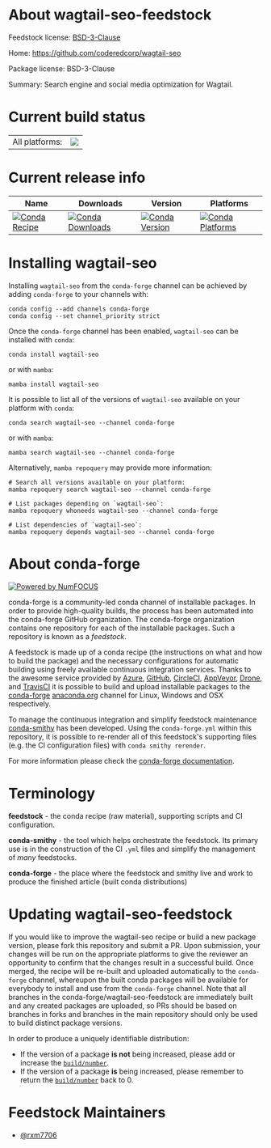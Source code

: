 About wagtail-seo-feedstock
===========================

Feedstock license: [BSD-3-Clause](https://github.com/conda-forge/wagtail-seo-feedstock/blob/main/LICENSE.txt)

Home: https://github.com/coderedcorp/wagtail-seo

Package license: BSD-3-Clause

Summary: Search engine and social media optimization for Wagtail.

Current build status
====================


<table><tr><td>All platforms:</td>
    <td>
      <a href="https://dev.azure.com/conda-forge/feedstock-builds/_build/latest?definitionId=21459&branchName=main">
        <img src="https://dev.azure.com/conda-forge/feedstock-builds/_apis/build/status/wagtail-seo-feedstock?branchName=main">
      </a>
    </td>
  </tr>
</table>

Current release info
====================

| Name | Downloads | Version | Platforms |
| --- | --- | --- | --- |
| [![Conda Recipe](https://img.shields.io/badge/recipe-wagtail--seo-green.svg)](https://anaconda.org/conda-forge/wagtail-seo) | [![Conda Downloads](https://img.shields.io/conda/dn/conda-forge/wagtail-seo.svg)](https://anaconda.org/conda-forge/wagtail-seo) | [![Conda Version](https://img.shields.io/conda/vn/conda-forge/wagtail-seo.svg)](https://anaconda.org/conda-forge/wagtail-seo) | [![Conda Platforms](https://img.shields.io/conda/pn/conda-forge/wagtail-seo.svg)](https://anaconda.org/conda-forge/wagtail-seo) |

Installing wagtail-seo
======================

Installing `wagtail-seo` from the `conda-forge` channel can be achieved by adding `conda-forge` to your channels with:

```
conda config --add channels conda-forge
conda config --set channel_priority strict
```

Once the `conda-forge` channel has been enabled, `wagtail-seo` can be installed with `conda`:

```
conda install wagtail-seo
```

or with `mamba`:

```
mamba install wagtail-seo
```

It is possible to list all of the versions of `wagtail-seo` available on your platform with `conda`:

```
conda search wagtail-seo --channel conda-forge
```

or with `mamba`:

```
mamba search wagtail-seo --channel conda-forge
```

Alternatively, `mamba repoquery` may provide more information:

```
# Search all versions available on your platform:
mamba repoquery search wagtail-seo --channel conda-forge

# List packages depending on `wagtail-seo`:
mamba repoquery whoneeds wagtail-seo --channel conda-forge

# List dependencies of `wagtail-seo`:
mamba repoquery depends wagtail-seo --channel conda-forge
```


About conda-forge
=================

[![Powered by
NumFOCUS](https://img.shields.io/badge/powered%20by-NumFOCUS-orange.svg?style=flat&colorA=E1523D&colorB=007D8A)](https://numfocus.org)

conda-forge is a community-led conda channel of installable packages.
In order to provide high-quality builds, the process has been automated into the
conda-forge GitHub organization. The conda-forge organization contains one repository
for each of the installable packages. Such a repository is known as a *feedstock*.

A feedstock is made up of a conda recipe (the instructions on what and how to build
the package) and the necessary configurations for automatic building using freely
available continuous integration services. Thanks to the awesome service provided by
[Azure](https://azure.microsoft.com/en-us/services/devops/), [GitHub](https://github.com/),
[CircleCI](https://circleci.com/), [AppVeyor](https://www.appveyor.com/),
[Drone](https://cloud.drone.io/welcome), and [TravisCI](https://travis-ci.com/)
it is possible to build and upload installable packages to the
[conda-forge](https://anaconda.org/conda-forge) [anaconda.org](https://anaconda.org/)
channel for Linux, Windows and OSX respectively.

To manage the continuous integration and simplify feedstock maintenance
[conda-smithy](https://github.com/conda-forge/conda-smithy) has been developed.
Using the ``conda-forge.yml`` within this repository, it is possible to re-render all of
this feedstock's supporting files (e.g. the CI configuration files) with ``conda smithy rerender``.

For more information please check the [conda-forge documentation](https://conda-forge.org/docs/).

Terminology
===========

**feedstock** - the conda recipe (raw material), supporting scripts and CI configuration.

**conda-smithy** - the tool which helps orchestrate the feedstock.
                   Its primary use is in the construction of the CI ``.yml`` files
                   and simplify the management of *many* feedstocks.

**conda-forge** - the place where the feedstock and smithy live and work to
                  produce the finished article (built conda distributions)


Updating wagtail-seo-feedstock
==============================

If you would like to improve the wagtail-seo recipe or build a new
package version, please fork this repository and submit a PR. Upon submission,
your changes will be run on the appropriate platforms to give the reviewer an
opportunity to confirm that the changes result in a successful build. Once
merged, the recipe will be re-built and uploaded automatically to the
`conda-forge` channel, whereupon the built conda packages will be available for
everybody to install and use from the `conda-forge` channel.
Note that all branches in the conda-forge/wagtail-seo-feedstock are
immediately built and any created packages are uploaded, so PRs should be based
on branches in forks and branches in the main repository should only be used to
build distinct package versions.

In order to produce a uniquely identifiable distribution:
 * If the version of a package **is not** being increased, please add or increase
   the [``build/number``](https://docs.conda.io/projects/conda-build/en/latest/resources/define-metadata.html#build-number-and-string).
 * If the version of a package **is** being increased, please remember to return
   the [``build/number``](https://docs.conda.io/projects/conda-build/en/latest/resources/define-metadata.html#build-number-and-string)
   back to 0.

Feedstock Maintainers
=====================

* [@rxm7706](https://github.com/rxm7706/)

